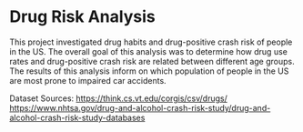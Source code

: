 # Drug Risk Analysis

This project investigated drug habits and drug-positive crash risk of people in the US. 
The overall goal of this analysis was to determine how drug use rates and drug-positive crash risk are related between different age groups.
The results of this analysis inform on which population of people in the US are most prone to impaired car accidents.

Dataset Sources: 
https://think.cs.vt.edu/corgis/csv/drugs/ 
https://www.nhtsa.gov/drug-and-alcohol-crash-risk-study/drug-and-alcohol-crash-risk-study-databases 
